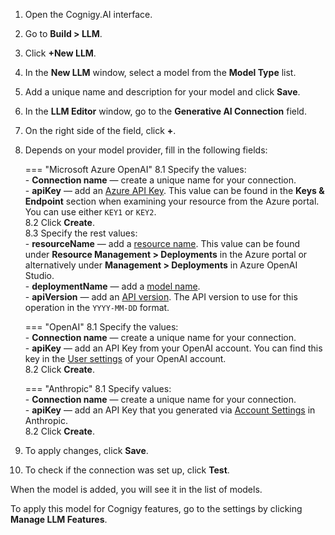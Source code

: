 1. Open the Cognigy.AI interface.
2. Go to **Build > LLM**.
3. Click **+New LLM**.
4. In the **New LLM** window, select a model from the **Model Type** list.
5. Add a unique name and description for your model and click **Save**.
6. In the **LLM Editor** window, go to the **Generative AI Connection** field.
7. On the right side of the field, click **+**.
8. Depends on your model provider, fill in the following fields:

    === "Microsoft Azure OpenAI" 
        8.1 Specify the values:<br>
            - **Connection name** — create a unique name for your connection.<br>
            - **apiKey** — add an [Azure API Key](https://learn.microsoft.com/en-us/azure/cognitive-services/openai/quickstart?tabs=command-line&pivots=rest-api#retrieve-key-and-endpoint). This value can be found in the **Keys & Endpoint** section when examining your resource from the Azure portal. You can use either `KEY1` or `KEY2`.<br>
        8.2 Click **Create**.<br>
        8.3 Specify the rest values:<br>
            - **resourceName** — add a [resource name](https://learn.microsoft.com/en-us/azure/cognitive-services/openai/how-to/create-resource?pivots=web-portal#create-a-resource). This value can be found under **Resource Management > Deployments** in the Azure portal or alternatively under **Management > Deployments** in Azure OpenAI Studio.<br>
            - **deploymentName** — add a [model name](https://learn.microsoft.com/en-us/azure/cognitive-services/openai/how-to/create-resource?pivots=web-portal#deploy-a-model).<br>
            - **apiVersion** — add an [API version](https://learn.microsoft.com/en-us/azure/cognitive-services/openai/reference#rest-api-versioning). The API version to use for this operation in the `YYYY-MM-DD` format.<br>

    === "OpenAI"
        8.1 Specify the values:<br>
            - **Connection name** — create a unique name for your connection.<br>
            - **apiKey** — add an API Key from your OpenAI account. You can find this key in the [User settings](https://help.openai.com/en/articles/4936850-where-do-i-find-my-secret-api-key) of your OpenAI account.<br>
        8.2 Click **Create**.<br>

    === "Anthropic"
        8.1 Specify values:<br>
            - **Connection name** — create a unique name for your connection.<br>
            - **apiKey** — add an API Key that you generated via [Account Settings](https://console.anthropic.com/docs/api#accessing-the-api) in Anthropic.<br>
        8.2 Click **Create**.<br>

9. To apply changes, click **Save**. 
10. To check if the connection was set up, click **Test**.

When the model is added, you will see it in the list of models.

To apply this model for Cognigy features, go to the settings by clicking **Manage LLM Features**.